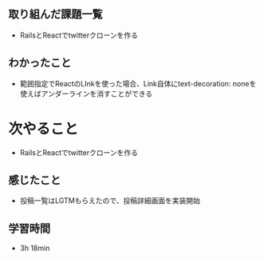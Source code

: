 ## 取り組んだ課題一覧
- RailsとReactでtwitterクローンを作る
## わかったこと
- 範囲指定でReactのLInkを使った場合、Link自体にtext-decoration: noneを使えばアンダーラインを消すことができる
# 次やること
- RailsとReactでtwitterクローンを作る
## 感じたこと
- 投稿一覧はLGTMもらえたので、投稿詳細画面を実装開始
## 学習時間
- 3h 18min